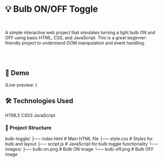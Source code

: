 <h1>💡 Bulb ON/OFF Toggle</h1>
<br />
<p>
A simple interactive web project that simulates turning a light bulb ON and OFF using basic HTML, CSS, and JavaScript. This is a great beginner-friendly project to understand DOM manipulation and event handling.
</p>
<br /><br />


<h2>🚀 Demo</h2>

(Live-preview: <a href="https://saim-anis.github.io/Bulb_Animation/"></a> )
<br />
<h2>🛠️ Technologies Used</h2>
HTML5 
CSS3 
JavaScript 

  <h3> 📁 Project Structure</h3>



bulb-toggle/
├── index.html       # Main HTML file
├── style.css        # Styles for bulb and layout
├── script.js        # JavaScript for bulb toggle functionality
└── images/
    ├── bulb-on.png  # Bulb ON image
    └── bulb-off.png # Bulb OFF image
